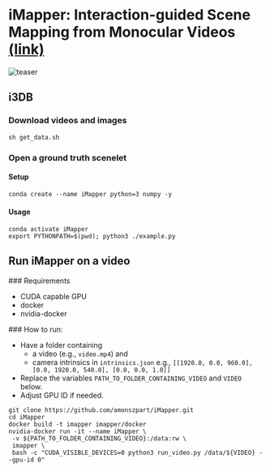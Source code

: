 # iMapper: Interaction-guided Scene Mapping from Monocular Videos [(link)](http://geometry.cs.ucl.ac.uk/projects/2019/imapper/)

![teaser](http://geometry.cs.ucl.ac.uk/projects/2019/imapper/paper_docs/teaser.jpg)

## i3DB

### Download videos and images
    sh get_data.sh

### Open a ground truth scenelet

#### Setup
    conda create --name iMapper python=3 numpy -y

#### Usage
    conda activate iMapper
    export PYTHONPATH=$(pwd); python3 ./example.py
    
## Run iMapper on a video

### Requirements

* CUDA capable GPU
* docker
* nvidia-docker

### How to run:

- Have a folder containing 
    * a video (e.g., `video.mp4`) and 
    * camera intrinsics
in `intrinsics.json` e.g., `[[1920.0, 0.0, 960.0], [0.0, 1920.0, 540.0], [0.0, 0.0, 1.0]]`
- Replace the variables `PATH_TO_FOLDER_CONTAINING_VIDEO` and `VIDEO` below.
- Adjust GPU ID if needed.

```shell
git clone https://github.com/amonszpart/iMapper.git
cd iMapper
docker build -t imapper imapper/docker
nvidia-docker run -it --name iMapper \
 -v ${PATH_TO_FOLDER_CONTAINING_VIDEO}:/data:rw \
 imapper \
 bash -c "CUDA_VISIBLE_DEVICES=0 python3 run_video.py /data/${VIDEO} --gpu-id 0"
```

